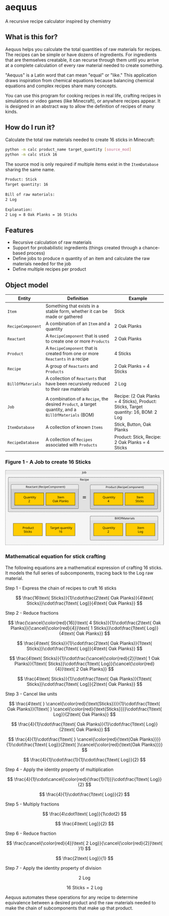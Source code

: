 # aequus

A recursive recipe calculator inspired by chemistry

## What is this for?

Aequus helps you calculate the total quantities of raw materials for recipes. The recipes can be simple or have dozens of ingredients. For ingredients that are themselves creatable, it can recurse through them until you arrive at a complete calculation of every raw material needed to create something.

"Aequus" is a Latin word that can mean "equal" or "like." This application draws inspiration from chemical equations because balancing chemical equations and complex recipes share many concepts.

You can use this program for cooking recipes in real life, crafting recipes in simulations or video games (like Minecraft), or anywhere recipes appear. It is designed in an abstract way to allow the definition of recipes of many kinds.

## How do I run it?

Calculate the total raw materials needed to create 16 sticks in Minecraft:

```bash
python -m calc product_name target_quantity [source_mod]
python -m calc stick 16
```

The source mod is only required if multiple items exist in the `ItemDatabase` sharing the same name.

```text
Product: Stick
Target quantity: 16

Bill of raw materials:
2 Log

Explanation:
2 Log = 8 Oak Planks = 16 Sticks
```

## Features

- Recursive calculation of raw materials
- Support for probabilistic ingredients (things created through a chance-based process)
- Define jobs to produce n quantity of an item and calculate the raw materials needed for the job
- Define multiple recipes per product

## Object model

| Entity | Definition | Example |
| ------ | ---------- | ------- |
| `Item` | Something that exists in a stable form, whether it can be made or gathered | Stick |
| `RecipeComponent` | A combination of an `Item` and a quantity | 2 Oak Planks |
| `Reactant` | A `RecipeComponent` that is used to create one or more `Products` | 2 Oak Planks |
| `Product` | A `RecipeComponent` that is created from one or more `Reactants` in a recipe | 4 Sticks |
| `Recipe` | A group of `Reactants` and `Products` | 2 Oak Planks = 4 Sticks |
| `BillOfMaterials` | A collection of `Reactants` that have been recursively reduced to their raw materials | 2 Log |
| `Job` | A combination of a `Recipe`, the desired `Product`, a target quantity, and a `BillOfMaterials` (BOM) | Recipe: (2 Oak Planks = 4 Sticks), Product: Sticks, Target quantity: 16, BOM: 2 Log |
| `ItemDatabase` | A collection of known `Items` | Stick, Button, Oak Planks |
| `RecipeDatabase` | A collection of `Recipes` associated with `Products` | Product: Stick, Recipe: 2 Oak Planks = 4 Sticks |

### Figure 1 - A Job to create 16 Sticks

![Figure 1 - A Job to create 16 Sticks](docs/images/object_model_job.svg)

### Mathematical equation for stick crafting

The following equations are a mathematical expression of crafting 16 sticks. It models the full series of subcomponents, tracing back to the Log raw material.

Step 1 - Express the chain of recipes to craft 16 sticks

$$ \frac{16\text{ Sticks}}{1}\cdot\frac{2\text{ Oak Planks}}{4\text{ Sticks}}\cdot\frac{1\text{ Log}}{4\text{ Oak Planks}} $$

Step 2 - Reduce fractions

$$ \frac{\cancel{\color{red}{16}}\text{ 4 Sticks}}{1}\cdot\frac{2\text{ Oak Planks}}{\cancel{\color{red}{4}}\text{ 1 Sticks}}\cdot\frac{1\text{ Log}}{4\text{ Oak Planks}} $$

$$ \frac{4\text{ Sticks}}{1}\cdot\frac{2\text{ Oak Planks}}{1\text{ Sticks}}\cdot\frac{1\text{ Log}}{4\text{ Oak Planks}} $$

$$ \frac{4\text{ Sticks}}{1}\cdot\frac{\cancel{\color{red}{2}}\text{ 1 Oak Planks}}{1\text{ Sticks}}\cdot\frac{1\text{ Log}}{\cancel{\color{red}{4}}\text{ 2 Oak Planks}} $$

$$ \frac{4\text{ Sticks}}{1}\cdot\frac{1\text{ Oak Planks}}{1\text{ Sticks}}\cdot\frac{1\text{ Log}}{2\text{ Oak Planks}} $$

Step 3 - Cancel like units

$$ \frac{4\text{ } \cancel{\color{red}{\text{Sticks}}}}{1}\cdot\frac{1\text{ Oak Planks}}{1\text{ } \cancel{\color{red}{\text{Sticks}}}}\cdot\frac{1\text{ Log}}{2\text{ Oak Planks}} $$

$$ \frac{4}{1}\cdot\frac{1\text{ Oak Planks}}{1}\cdot\frac{1\text{ Log}}{2\text{ Oak Planks}} $$

$$ \frac{4}{1}\cdot\frac{1\text{ } \cancel{\color{red}{\text{Oak Planks}}}}{1}\cdot\frac{1\text{ Log}}{2\text{ }\cancel{\color{red}{\text{Oak Planks}}}} $$

$$ \frac{4}{1}\cdot\frac{1}{1}\cdot\frac{1\text{ Log}}{2} $$

Step 4 - Apply the identity property of multiplication

$$ \frac{4}{1}\cdot\cancel{\color{red}{\frac{1}{1}}}\cdot\frac{1\text{ Log}}{2} $$

$$ \frac{4}{1}\cdot\frac{1\text{ Log}}{2} $$

Step 5 - Multiply fractions

$$ \frac{4\cdot1\text{ Log}}{1\cdot2} $$

$$ \frac{4\text{ Log}}{2} $$

Step 6 - Reduce fraction

$$ \frac{\cancel{\color{red}{4}}\text{ 2 Log}}{\cancel{\color{red}{2}}\text{ }1} $$

$$ \frac{2\text{ Log}}{1} $$

Step 7 - Apply the identity property of division

$$ 2\text{ Log} $$

$$ 16\text{ Sticks} = 2\text{ Log} $$

Aequus automates these operations for any recipe to determine equivalence between a desired product and the raw materials needed to make the chain of subcomponents that make up that product.
